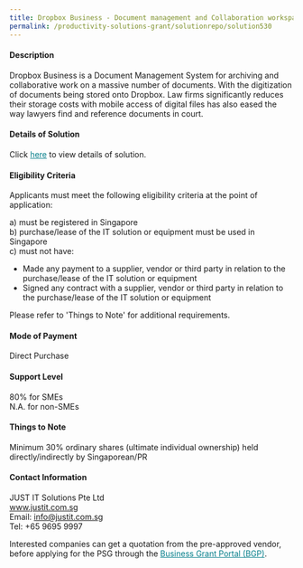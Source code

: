 ```yaml
---
title: Dropbox Business - Document management and Collaboration workspace Version 1 - Package C (Dropbox Business Standard License Only - 9 Users)
permalink: /productivity-solutions-grant/solutionrepo/solution530
---
```


#### Description

Dropbox Business is a Document Management System for archiving and collaborative work on a massive number of documents. With the digitization of documents being stored onto Dropbox. Law firms significantly reduces their storage costs with mobile access of digital files has also eased the way lawyers find and reference documents in court. 


#### Details of Solution

Click <a href='https://govassist.gobusiness.gov.sg/images/psg/JustIT_Dropbox_Annex_3_CR_wef_8June2020_Part_3.pdf' style='color:#037e8a'>here</a> to view details of solution.

#### Eligibility Criteria

Applicants must meet the following eligibility criteria at the point of application:

a) must be registered in Singapore <br>
b) purchase/lease of the IT solution or equipment must be used in Singapore <br>
c) must not have:
- Made any payment to a supplier, vendor or third party in relation to the purchase/lease of the IT solution or equipment
- Signed any contract with a supplier, vendor or third party in relation to the purchase/lease of the IT solution or equipment

Please refer to 'Things to Note' for additional requirements.

#### Mode of Payment
Direct Purchase

#### Support Level
80% for SMEs <br>
N.A. for non-SMEs

#### Things to Note
Minimum 30% ordinary shares (ultimate individual ownership) held directly/indirectly by Singaporean/PR

#### Contact Information
JUST IT Solutions Pte Ltd<br>www.justit.com.sg<br>Email: info@justit.com.sg<br>Tel: +65 9695 9997

Interested companies can get a quotation from the pre-approved vendor, before applying for the PSG through the <a target='_blank' style='color:#037e8a' href='https://www.businessgrants.gov.sg/'>Business Grant Portal (BGP)</a>.
